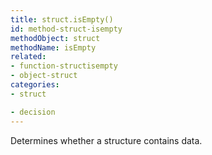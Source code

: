 ```yaml
---
title: struct.isEmpty()
id: method-struct-isempty
methodObject: struct
methodName: isEmpty
related:
- function-structisempty
- object-struct
categories:
- struct

- decision
---
```


Determines whether a structure contains data.